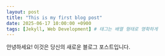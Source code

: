 ```yaml
---
layout: post
title: "This is my first blog post"
date: 2025-06-17 10:00:00 +0900
tags: [Jekyll, Web Development] # 태그는 배열 형태로 명확하게
---
```


안녕하세요! 이것은 당신의 새로운 블로그 포스트입니다.
